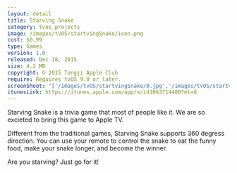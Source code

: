 ```yaml
---
layout: detail
title: Starving Snake
category: tvos_projects
image: /images/tvOS/startvingSnake/icon.png
cost: $0.99
type: Games
version: 1.0
released: Dec 18, 2015
size: 4.2 MB
copyright: © 2015 Tongji Apple Club
require: Requires tvOS 9.0 or later.
screenShoot: "['/images/tvOS/startvingSnake/0.jpg','/images/tvOS/startvingSnake/1.jpg','/images/tvOS/startvingSnake/2.jpg']"
itunesLink: https://itunes.apple.com/app/x/id1063714400?mt=8
---
```


Starving Snake is a trivia game that most of people like it. We are so excieted to bring this game to Apple TV.

Different from the traditional games, Starving Snake supports 360 degress direction. You can use your remote to control the snake to eat the funny food, make your snake longer, and become the winner.

Are you starving? Just go for it!


